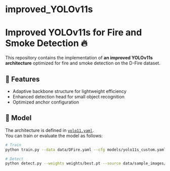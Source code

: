 # improved_YOLOv11s

# Improved YOLOv11s for Fire and Smoke Detection 🔥

This repository contains the implementation of **an improved YOLOv11s architecture** optimized for fire and smoke detection on the D-Fire dataset.

## 🚀 Features
- Adaptive backbone structure for lightweight efficiency
- Enhanced detection head for small object recognition
- Optimized anchor configuration

## 🧠 Model
The architecture is defined in [`yolo11.yaml`](./yolo11.yaml).  
You can train or evaluate the model as follows:

```bash
# Train
python train.py --data data/DFire.yaml --cfg models/yolo11s_custom.yaml --weights yolov11s.pt --epochs 250

# Detect
python detect.py --weights weights/best.pt --source data/sample_images/
